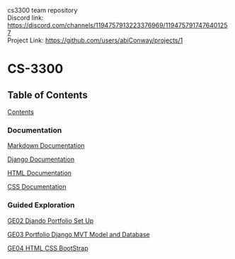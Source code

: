 cs3300 team repository <br />
Discord link: https://discord.com/channels/1194757913223376969/1194757917476401257 <br />
Project Link: https://github.com/users/abiConway/projects/1


# CS-3300


## Table of Contents

[Contents](#Contents-1)

### Documentation
[Markdown Documentation](./Documentation/Markdown.md)

[Django Documentation](./Documentation/Django.md)

[HTML Documentation](./Documentation/HTML.md)

[CSS Documentation](./Documentation/CSS.md)

### Guided Exploration 
[GE02 Djando Portfolio Set Up](./GuidedExploration/GE02.md)

[GE03 Portfolio Django MVT Model and Database](./GuidedExploration/GE03.md)

[GE04 HTML CSS BootStrap](./GuidedExploration/GE04.md)
